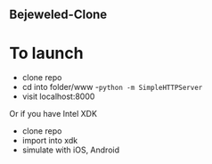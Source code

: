 ## Bejeweled-Clone

# To launch

- clone repo
- cd into folder/www
-`python -m SimpleHTTPServer`
- visit localhost:8000

Or if you have Intel XDK

- clone repo
- import into xdk
- simulate with iOS, Android